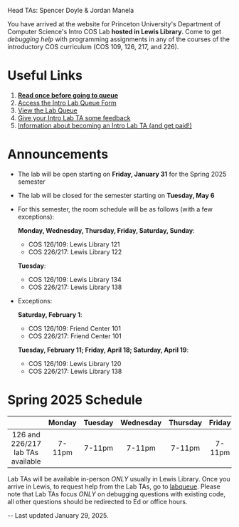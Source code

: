 Head TAs: Spencer Doyle & Jordan Manela

You have arrived at the website for Princeton University's Department of Computer Science's Intro COS Lab **hosted in Lewis Library**. Come to get _debugging help_ with programming assignments in any of the courses of the introductory COS curriculum (COS 109, 126, 217, and 226).

# Useful Links

1. **[Read once before going to queue](/how-to-effectively-use-intro-lab-tas/)**
2. [Access the Intro Lab Queue Form](https://forms.gle/Q3MtCbZA4LiMpq8j8)
3. [View the Lab Queue](https://docs.google.com/spreadsheets/d/1qyD2voo-GoSkcQPYd5Wr2x_rzV4N2F9fpk3tQGAeyCA/edit?usp=sharing)
4. [Give your Intro Lab TA some feedback](https://forms.gle/qWEf4Gff7XFqgVd29)
5. [Information about becoming an Intro Lab TA (and get paid!)](/information-about-becoming-an-intro-lab-ta/)

# Announcements
- The lab will be open starting on **Friday, January 31** for the Spring 2025 semester
- The lab will be closed for the semester starting on **Tuesday, May 6** 
- For this semester, the room schedule will be as follows (with a few exceptions):

  **Monday, Wednesday, Thursday, Friday, Saturday, Sunday**:
   - COS 126/109: Lewis Library 121
   - COS 226/217: Lewis Library 122

  **Tuesday**:
   - COS 126/109: Lewis Library 134
   - COS 226/217: Lewis Library 138

- Exceptions:

  **Saturday, February 1**:
   - COS 126/109: Friend Center 101
   - COS 226/217: Friend Center 101

  **Tuesday, February 11; Friday, April 18; Saturday, April 19**:
   - COS 126/109: Lewis Library 120
   - COS 226/217: Lewis Library 138


# Spring 2025 Schedule

|                                   | Monday | Tuesday | Wednesday | Thursday | Friday | Saturday | Sunday |
| :-------------------------------: | :----: | :-----: | :-------: | :------: | :----: | :------: | :----: |
| 126 and 226/217 lab TAs available | 7-11pm | 7-11pm  |  7-11pm   |  7-11pm  | 7-11pm |  3-7pm   | 5-11pm |

Lab TAs will be available in-person _ONLY_ usually in Lewis Library. Once you arrive in Lewis, to request help from the Lab TAs, go to [labqueue](https://forms.gle/Q3MtCbZA4LiMpq8j8). Please note that Lab TAs focus _ONLY_ on debugging questions with existing code, all other questions should be redirected to Ed or office hours.

-- Last updated January 29, 2025.
